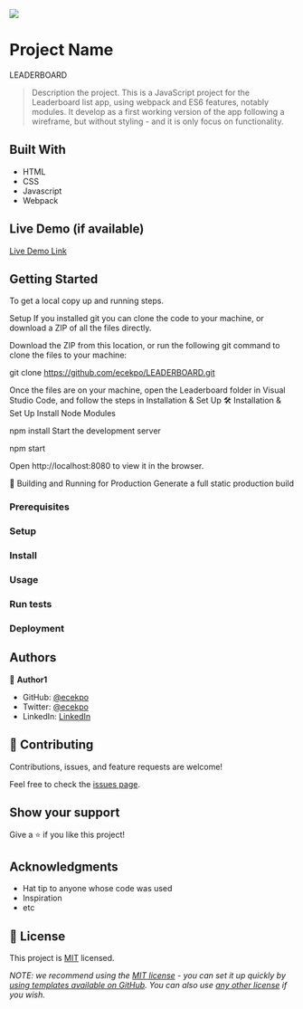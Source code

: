 ![](https://img.shields.io/badge/Microverse-blueviolet)

# Project Name
  LEADERBOARD

> Description the project.
This is a JavaScript project for the Leaderboard list app, using webpack and ES6 features, notably modules. It develop as a first working version of the app following a wireframe, but without styling - and it is only focus on functionality. 

## Built With

- HTML
- CSS
- Javascript
- Webpack

## Live Demo (if available)

[Live Demo Link](https://livedemo.com)


## Getting Started

To get a local copy up and running steps.

Setup If you installed git you can clone the code to your machine, or download a ZIP of all the files directly.

Download the ZIP from this location, or run the following git command to clone the files to your machine:

git clone https://github.com/ecekpo/LEADERBOARD.git

Once the files are on your machine, open the Leaderboard folder in Visual Studio Code, and follow the steps in Installation & Set Up 🛠 Installation & Set Up Install Node Modules

npm install Start the development server

npm start

Open http://localhost:8080 to view it in the browser.

🚀 Building and Running for Production Generate a full static production build

### Prerequisites

### Setup

### Install

### Usage

### Run tests

### Deployment



## Authors

👤 **Author1**

- GitHub: [@ecekpo](https://github.com/ecekpo)
- Twitter: [@ecekpo](https://twitter.com/ecekpo)
- LinkedIn: [LinkedIn](https://linkedin.com/in/ecekpo)

## 🤝 Contributing

Contributions, issues, and feature requests are welcome!

Feel free to check the [issues page](../../issues/).

## Show your support

Give a ⭐️ if you like this project!

## Acknowledgments

- Hat tip to anyone whose code was used
- Inspiration
- etc

## 📝 License

This project is [MIT](./MIT.md) licensed.

_NOTE: we recommend using the [MIT license](https://choosealicense.com/licenses/mit/) - you can set it up quickly by [using templates available on GitHub](https://docs.github.com/en/communities/setting-up-your-project-for-healthy-contributions/adding-a-license-to-a-repository). You can also use [any other license](https://choosealicense.com/licenses/) if you wish._
